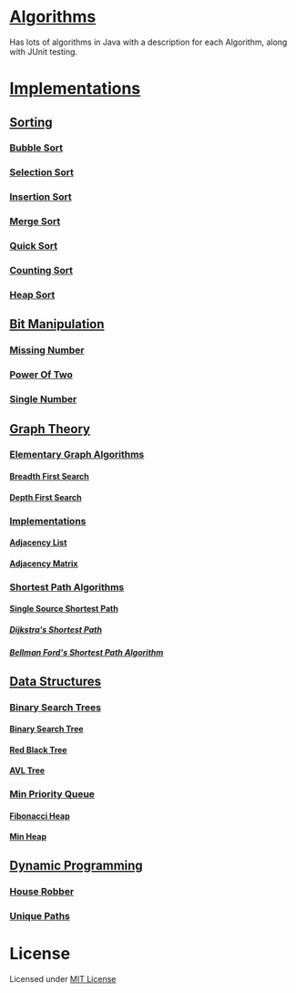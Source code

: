 # [Algorithms](https://github.com/nishantc1527/Algorithms/tree/master/src)

Has lots of algorithms in Java with a description for each Algorithm, along with JUnit testing.

# [Implementations](https://github.com/nishantc1527/Algorithms/tree/master/src/Main/java/com/nishant/algorithms)

 ## [Sorting](https://github.com/nishantc1527/Algorithms/tree/master/src/Main/java/com/nishant/algorithms/Sorting)
 
  ### [Bubble Sort](https://github.com/nishantc1527/Algorithms/tree/master/src/Main/java/com/nishant/algorithms/Sorting/BubbleSort)
   
  ### [Selection Sort](https://github.com/nishantc1527/Algorithms/tree/master/src/Main/java/com/nishant/algorithms/Sorting/SelectionSort)
  
  ### [Insertion Sort](https://github.com/nishantc1527/Algorithms/tree/master/src/Main/java/com/nishant/algorithms/Sorting/InsertionSort)
  
  ### [Merge Sort](https://github.com/nishantc1527/Algorithms/tree/master/src/Main/java/com/nishant/algorithms/Sorting/MergeSort)
  
  ### [Quick Sort](https://github.com/nishantc1527/Algorithms/tree/master/src/Main/java/com/nishant/algorithms/Sorting/QuickSort)
  
  ### [Counting Sort](https://github.com/nishantc1527/Algorithms/tree/master/src/Main/java/com/nishant/algorithms/Sorting/CountingSort)
  
  ### [Heap Sort](https://github.com/nishantc1527/Algorithms/tree/master/src/Main/java/com/nishant/algorithms/Sorting/HeapSort)
  
 ## [Bit Manipulation](https://github.com/nishantc1527/Algorithms/tree/master/Algorithms/BitManipulation)
 
  ### [Missing Number](https://github.com/nishantc1527/Algorithms/tree/master/src/Main/java/com/nishant/algorithms/BitManipulation/MissingNumber)
  
  ### [Power Of Two](https://github.com/nishantc1527/Algorithms/tree/master/src/Main/java/com/nishant/algorithms/BitManipulation/PowerOfTwo)
  
  ### [Single Number](https://github.com/nishantc1527/Algorithms/tree/master/src/Main/java/com/nishant/algorithms/BitManipulation/SingleNumber)
  
 ## [Graph Theory](https://github.com/nishantc1527/Algorithms/tree/master/src/Main/java/com/nishant/algorithms/GraphTheory)
 
  ### [Elementary Graph Algorithms](https://github.com/nishantc1527/Algorithms/tree/master/src/Main/java/com/nishant/algorithms/GraphTheory/ElementaryGraphAlgorithms)
  
  #### [Breadth First Search](https://github.com/nishantc1527/Algorithms/tree/master/src/Main/java/com/nishant/algorithms/GraphTheory/ElementaryGraphAlgorithms/BreadthFirstSearch)
  #### [Depth First Search](https://github.com/nishantc1527/Algorithms/tree/master/src/Main/java/com/nishant/algorithms/GraphTheory/ElementaryGraphAlgorithms/DepthFirstSearch)
 
  ### [Implementations](https://github.com/nishantc1527/Algorithms/tree/master/src/Main/java/com/nishant/algorithms/GraphTheory/Implementations)
  
  #### [Adjacency List](https://github.com/nishantc1527/Algorithms/tree/master/src/Main/java/com/nishant/algorithms/GraphTheory/Implementations/AdjacencyList)
  #### [Adjacency Matrix](https://github.com/nishantc1527/Algorithms/tree/master/src/Main/java/com/nishant/algorithms/GraphTheory/Implementations/AdjacencyMatrix)
  
  ### [Shortest Path Algorithms](https://github.com/nishantc1527/Algorithms/tree/master/src/Main/java/com/nishant/algorithms/GraphTheory/ShortestPathAlgorithms)
  
   #### [Single Source Shortest Path](https://github.com/nishantc1527/Algorithms/tree/master/src/Main/java/com/nishant/algorithms/GraphTheory/ShortestPathAlgorithms/SingleSourceShortestPath)
   
   ##### [Dijkstra's Shortest Path](https://github.com/nishantc1527/Algorithms/tree/master/src/Main/java/com/nishant/algorithms/GraphTheory/ShortestPathAlgorithms/SingleSourceShortestPath/DijkstraShortestPath)
   ##### [Bellman Ford's Shortest Path Algorithm](https://github.com/nishantc1527/Algorithms/tree/master/src/Main/java/com/nishant/algorithms/GraphTheory/ShortestPathAlgorithms/SingleSourceShortestPath/BellmanFordShortestPath)
 
 ## [Data Structures](https://github.com/nishantc1527/Algorithms/tree/master/src/Main/java/com/nishant/algorithms/DataStructures)
 
  ### [Binary Search Trees](https://github.com/nishantc1527/Algorithms/tree/master/src/Main/java/com/nishant/algorithms/DataStructures/BinarySearchTrees)
  
  #### [Binary Search Tree](https://github.com/nishantc1527/Algorithms/tree/master/src/Main/java/com/nishant/algorithms/DataStructures/BinarySearchTrees/BinarySearchTree)
  #### [Red Black Tree](https://github.com/nishantc1527/Algorithms/tree/master/src/Main/java/com/nishant/algorithms/DataStructures/BinarySearchTrees/RedBlackTree)
  #### [AVL Tree](https://github.com/nishantc1527/Algorithms/tree/master/src/Main/java/com/nishant/algorithms/DataStructures/BinarySearchTrees/AVLTree)
 
  ### [Min Priority Queue](https://github.com/nishantc1527/Algorithms/tree/master/src/Main/java/com/nishant/algorithms/DataStructures/MinPriotiryQueue)
  
   #### [Fibonacci Heap](https://github.com/nishantc1527/Algorithms/tree/master/src/Main/java/com/nishant/algorithms/DataStructures/MinPriotiryQueue/FibonacciHeap)
   #### [Min Heap](https://github.com/nishantc1527/Algorithms/tree/master/src/Main/java/com/nishant/algorithms/DataStructures/MinPriotiryQueue/MinHeap)
 
 ## [Dynamic Programming](https://github.com/nishantc1527/Algorithms/tree/master/src/Main/java/com/nishant/algorithms/DynamicProgramming)
 
  ### [House Robber](https://github.com/nishantc1527/Algorithms/tree/master/src/Main/java/com/nishant/algorithms/DynamicProgramming/HouseRobber)
  ### [Unique Paths](https://github.com/nishantc1527/Algorithms/tree/master/src/Main/java/com/nishant/algorithms/DynamicProgramming/UniquePaths)

# License
Licensed under [MIT License](https://opensource.org/licenses/MIT)